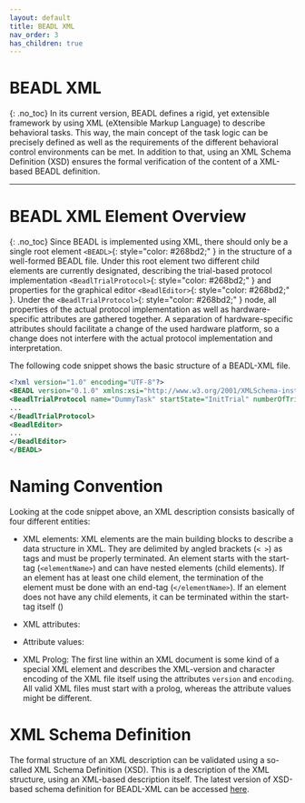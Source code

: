 ```yaml
---
layout: default
title: BEADL XML
nav_order: 3
has_children: true
---
```

# BEADL XML
{: .no_toc}
In its current version, BEADL defines a rigid, yet extensible framework by using XML (eXtensible Markup Language) to describe behavioral tasks. This way, the main concept of the task logic can be precisely defined as well as the requirements of the different behavioral control environments can be met. In addition to that, using an XML Schema Definition (XSD) ensures the formal verification of the content of a XML-based BEADL definition.
<hr>

# BEADL XML Element Overview
{: .no_toc}
Since BEADL is implemented using XML, there should only be a single root element `<BEADL>`{: style="color: #268bd2;" } in the structure of a well-formed BEADL file. Under this root element two different child elements are currently designated, describing the trial-based protocol implementation `<BeadlTrialProtocol>`{: style="color: #268bd2;" } and properties for the graphical editor `<BeadlEditor>`{: style="color: #268bd2;" }.
Under the `<BeadlTrialProtocol>`{: style="color: #268bd2;" } node, all properties of the actual protocol implementation as well as hardware-specific attributes are gathered together. A separation of hardware-specific attributes should facilitate a change of the used hardware platform, so a change does not interfere with the actual protocol implementation and interpretation.

The following code snippet shows the basic structure of a BEADL-XML file.
```xml
<?xml version="1.0" encoding="UTF-8"?>
<BEADL version="0.1.0" xmlns:xsi="http://www.w3.org/2001/XMLSchema-instance" xsi:noNamespaceSchemaLocation="BEADL.xsd">
<BeadlTrialProtocol name="DummyTask" startState="InitTrial" numberOfTrials="INF">
...
</BeadlTrialProtocol>
<BeadlEditor>
...
</BeadlEditor>
</BEADL>
```

# Naming Convention
Looking at the code snippet above, an XML description consists basically of four different entities:

- XML elements: XML elements are the main building blocks to describe a data structure in XML. They are delimited by angled brackets (`< >`) as tags and must be properly terminated. An element starts with the start-tag (`<elementName>`) and can have nested elements (child elements). If an element has at least one child element, the termination of the element must be done with an end-tag (`</elementName>`). If an element does not have any child elements, it can be terminated within the start-tag itself (<elementName />)
- XML attributes: 

- Attribute values: 
- XML Prolog: The first line within an XML document is some kind of a special XML element and describes the XML-version and character encoding of the XML file itself using the attributes `version` and `encoding`. All valid XML files must start with a prolog, whereas the attribute values might be different.

# XML Schema Definition
The formal structure of an XML description can be validated using a so-called XML Schema Definition (XSD). This is a description of the XML structure, using an XML-based description itself. The latest version of XSD-based schema definition for BEADL-XML can be accessed [here](https://github.com/BEADL/XSD/blob/main/BEADL.xsd).